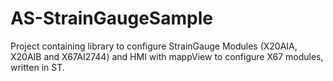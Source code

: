# AS-StrainGaugeSample
Project containing library to configure StrainGauge Modules (X20AIA, X20AIB and X67AI2744) and HMI with mappView to configure X67 modules, written in ST.
